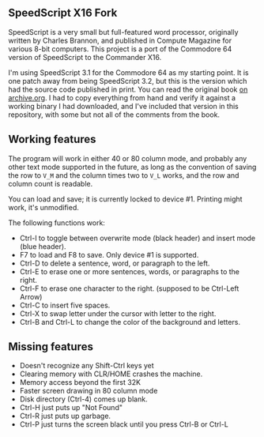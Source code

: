 SpeedScript X16 Fork
--------------------

SpeedScript is a very small but full-featured word processor, originally written 
by Charles Brannon, and published in Compute Magazine for various 8-bit
computers. This project is a port of the Commodore 64 version of SpeedScript
to the Commander X16.

I'm using SpeedScript 3.1 for the Commodore 64 as my starting point. It is
one patch away from being SpeedScript 3.2, but this is the version which
had the source code published in print.  You can read the original book
[on archive.org][1].  I had to copy everything from hand and verify it
against a working binary I had downloaded, and I've included that version
in this repository, with some but not all of the comments from the book.

[1]: https://archive.org/details/Computes_Speedscript

Working features
----------------

The program will work in either 40 or 80 column mode, and probably any
other text mode supported in the future, as long as the convention of
saving the row to `V_M` and the column times two to `V_L` works, and
the row and column count is readable.

You can load and save; it is currently locked to device #1.  Printing
might work, it's unmodified.

The following functions work:

* Ctrl-I to toggle between overwrite mode (black header) and insert mode 
  (blue header).
* F7 to load and F8 to save.  Only device #1 is supported.
* Ctrl-D to delete a sentence, word, or paragraph to the left.
* Ctrl-E to erase one or more sentences, words, or paragraphs to the right.
* Ctrl-F to erase one character to the right.  (supposed to be Ctrl-Left Arrow)
* Ctrl-C to insert five spaces.
* Ctrl-X to swap letter under the cursor with letter to the right.
* Ctrl-B and Ctrl-L to change the color of the background and letters.

Missing features
----------------

* Doesn't recognize any Shift-Ctrl keys yet
* Clearing memory with CLR/HOME crashes the machine.
* Memory access beyond the first 32K
* Faster screen drawing in 80 column mode
* Disk directory (Ctrl-4) comes up blank.
* Ctrl-H just puts up "Not Found"
* Ctrl-R just puts up garbage.
* Ctrl-P just turns the screen black until you press Ctrl-B or Ctrl-L



